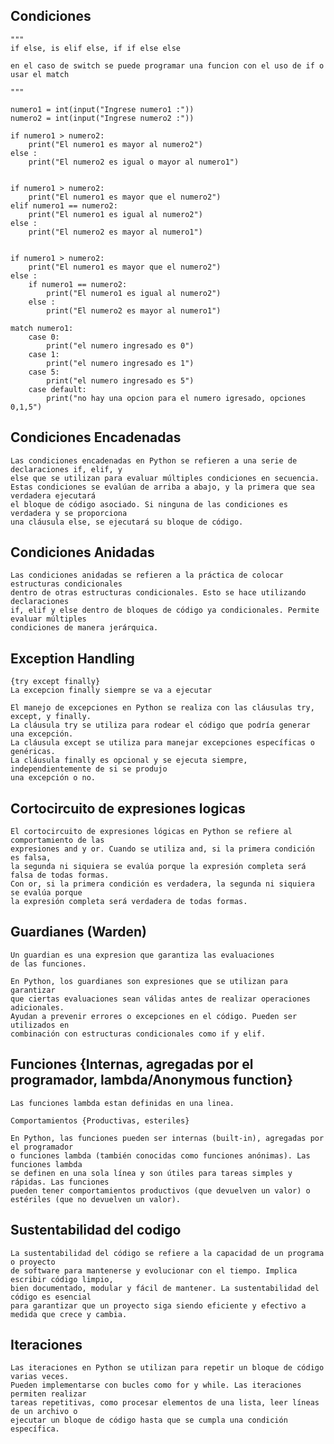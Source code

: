 ## Condiciones
    """
    if else, is elif else, if if else else

    en el caso de switch se puede programar una funcion con el uso de if o usar el match

    """

    numero1 = int(input("Ingrese numero1 :"))
    numero2 = int(input("Ingrese numero2 :"))

    if numero1 > numero2:
        print("El numero1 es mayor al numero2")
    else : 
        print("El numero2 es igual o mayor al numero1")


    if numero1 > numero2:
        print("El numero1 es mayor que el numero2")
    elif numero1 == numero2: 
        print("El numero1 es igual al numero2")
    else :
        print("El numero2 es mayor al numero1")


    if numero1 > numero2:
        print("El numero1 es mayor que el numero2")
    else :
        if numero1 == numero2: 
            print("El numero1 es igual al numero2")
        else :
            print("El numero2 es mayor al numero1")

    match numero1:
        case 0:
            print("el numero ingresado es 0")
        case 1:
            print("el numero ingresado es 1")
        case 5:
            print("el numero ingresado es 5")        
        case default:
            print("no hay una opcion para el numero igresado, opciones 0,1,5")        

## Condiciones Encadenadas
    Las condiciones encadenadas en Python se refieren a una serie de declaraciones if, elif, y 
    else que se utilizan para evaluar múltiples condiciones en secuencia. 
    Estas condiciones se evalúan de arriba a abajo, y la primera que sea verdadera ejecutará 
    el bloque de código asociado. Si ninguna de las condiciones es verdadera y se proporciona 
    una cláusula else, se ejecutará su bloque de código.

## Condiciones Anidadas
    Las condiciones anidadas se refieren a la práctica de colocar estructuras condicionales 
    dentro de otras estructuras condicionales. Esto se hace utilizando declaraciones 
    if, elif y else dentro de bloques de código ya condicionales. Permite evaluar múltiples 
    condiciones de manera jerárquica.
## Exception Handling
    {try except finally}
    La excepcion finally siempre se va a ejecutar

    El manejo de excepciones en Python se realiza con las cláusulas try, except, y finally. 
    La cláusula try se utiliza para rodear el código que podría generar una excepción. 
    La cláusula except se utiliza para manejar excepciones específicas o genéricas. 
    La cláusula finally es opcional y se ejecuta siempre, independientemente de si se produjo 
    una excepción o no.

## Cortocircuito de expresiones logicas
    El cortocircuito de expresiones lógicas en Python se refiere al comportamiento de las 
    expresiones and y or. Cuando se utiliza and, si la primera condición es falsa, 
    la segunda ni siquiera se evalúa porque la expresión completa será falsa de todas formas. 
    Con or, si la primera condición es verdadera, la segunda ni siquiera se evalúa porque 
    la expresión completa será verdadera de todas formas.

## Guardianes (Warden)
    Un guardian es una expresion que garantiza las evaluaciones 
    de las funciones.

    En Python, los guardianes son expresiones que se utilizan para garantizar 
    que ciertas evaluaciones sean válidas antes de realizar operaciones adicionales. 
    Ayudan a prevenir errores o excepciones en el código. Pueden ser utilizados en 
    combinación con estructuras condicionales como if y elif.

## Funciones {Internas, agregadas por el programador, lambda/Anonymous function}
    Las funciones lambda estan definidas en una linea.

    Comportamientos {Productivas, esteriles}

    En Python, las funciones pueden ser internas (built-in), agregadas por el programador 
    o funciones lambda (también conocidas como funciones anónimas). Las funciones lambda 
    se definen en una sola línea y son útiles para tareas simples y rápidas. Las funciones 
    pueden tener comportamientos productivos (que devuelven un valor) o estériles (que no devuelven un valor).

## Sustentabilidad del codigo
    La sustentabilidad del código se refiere a la capacidad de un programa o proyecto 
    de software para mantenerse y evolucionar con el tiempo. Implica escribir código limpio, 
    bien documentado, modular y fácil de mantener. La sustentabilidad del código es esencial 
    para garantizar que un proyecto siga siendo eficiente y efectivo a medida que crece y cambia.

## Iteraciones
    Las iteraciones en Python se utilizan para repetir un bloque de código varias veces. 
    Pueden implementarse con bucles como for y while. Las iteraciones permiten realizar 
    tareas repetitivas, como procesar elementos de una lista, leer líneas de un archivo o 
    ejecutar un bloque de código hasta que se cumpla una condición específica.
    